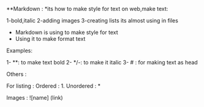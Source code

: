 
**Markdown :
*its how to make style for text on web,make text: 

1-bold,italic
2-adding images
3-creating lists
its almost using in files

- Markdown is using to make style for text
- Using it to make format text

Examples:

1- **: to make text bold
2- */-: to make it italic
3- # : for making text as head

Others :

For listing : 
Ordered : 1.
Unordered : * 

Images :
![name] (link)

